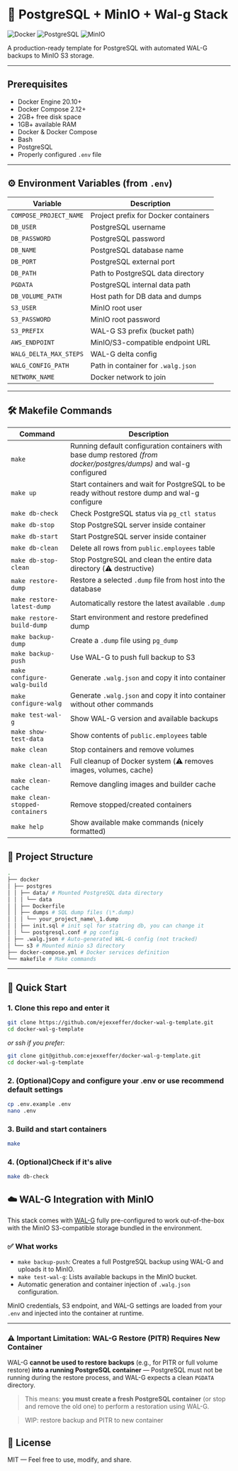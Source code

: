 # 🐘 PostgreSQL + MinIO + Wal-g Stack

![Docker](https://img.shields.io/badge/Docker-3.8-blue)
![PostgreSQL](https://img.shields.io/badge/PostgreSQL-13+-blue)
![MinIO](https://img.shields.io/badge/MinIO-Latest-green)

A production-ready template for PostgreSQL with automated WAL-G backups to MinIO S3 storage.

---

## Prerequisites

- Docker Engine 20.10+
- Docker Compose 2.12+
- 2GB+ free disk space
- 1GB+ available RAM
- Docker & Docker Compose
- Bash
- PostgreSQL
- Properly configured `.env` file

---

## ⚙️ Environment Variables (from `.env`)

| Variable               | Description                          |
| ---------------------- | ------------------------------------ |
| `COMPOSE_PROJECT_NAME` | Project prefix for Docker containers |
| `DB_USER`              | PostgreSQL username                  |
| `DB_PASSWORD`          | PostgreSQL password                  |
| `DB_NAME`              | PostgreSQL database name             |
| `DB_PORT`              | PostgreSQL external port             |
| `DB_PATH`              | Path to PostgreSQL data directory    |
| `PGDATA`               | PostgreSQL internal data path        |
| `DB_VOLUME_PATH`       | Host path for DB data and dumps      |
| `S3_USER`              | MinIO root user                      |
| `S3_PASSWORD`          | MinIO root password                  |
| `S3_PREFIX`            | WAL-G S3 prefix (bucket path)        |
| `AWS_ENDPOINT`         | MinIO/S3-compatible endpoint URL     |
| `WALG_DELTA_MAX_STEPS` | WAL-G delta config                   |
| `WALG_CONFIG_PATH`     | Path in container for `.walg.json`   |
| `NETWORK_NAME`         | Docker network to join               |

---

## 🛠️ Makefile Commands

| Command                         | Description                                                                                                          |
| ------------------------------- | -------------------------------------------------------------------------------------------------------------------- |
| `make`                          | Running default configuration containers with base dump restored _(from docker/postgres/dumps)_ and wal-g configured |
| `make up`                       | Start containers and wait for PostgreSQL to be ready without restore dump and wal-g configure                        |
| `make db-check`                 | Check PostgreSQL status via `pg_ctl status`                                                                          |
| `make db-stop`                  | Stop PostgreSQL server inside container                                                                              |
| `make db-start`                 | Start PostgreSQL server inside container                                                                             |
| `make db-clean`                 | Delete all rows from `public.employees` table                                                                        |
| `make db-stop-clean`            | Stop PostgreSQL and clean the entire data directory (⚠️ destructive)                                                 |
| `make restore-dump`             | Restore a selected `.dump` file from host into the database                                                          |
| `make restore-latest-dump`      | Automatically restore the latest available `.dump`                                                                   |
| `make restore-build-dump`       | Start environment and restore predefined dump                                                                        |
| `make backup-dump`              | Create a `.dump` file using `pg_dump`                                                                                |
| `make backup-push`              | Use WAL-G to push full backup to S3                                                                                  |
| `make configure-walg-build`     | Generate `.walg.json` and copy it into container                                                                     |
| `make configure-walg`           | Generate `.walg.json` and copy it into container without other commands                                              |
| `make test-wal-g`               | Show WAL-G version and available backups                                                                             |
| `make show-test-data`           | Show contents of `public.employees` table                                                                            |
| `make clean`                    | Stop containers and remove volumes                                                                                   |
| `make clean-all`                | Full cleanup of Docker system (⚠️ removes images, volumes, cache)                                                    |
| `make clean-cache`              | Remove dangling images and builder cache                                                                             |
| `make clean-stopped-containers` | Remove stopped/created containers                                                                                    |
| `make help`                     | Show available make commands (nicely formatted)                                                                      |

## 📁 Project Structure

```bash
.
├── docker
│ ├── postgres
│ │ ├── data/ # Mounted PostgreSQL data directory
│ │ │ └── data
│ │ ├── Dockerfile
│ │ ├── dumps # SQL dump files (\*.dump)
│ │ │ └── your_project_name\_1.dump
│ │ ├── init.sql # init sql for statring db, you can change it
│ │ └── postgresql.conf # pg config
│ ├── .walg.json # Auto-generated WAL-G config (not tracked)
│ └── s3 # Mounted minio s3 directory
├── docker-compose.yml # Docker services definition
└── makefile # Make commands
```

---

## 🚀 Quick Start

### 1. Clone this repo and enter it

```bash
git clone https://github.com/ejexxeffer/docker-wal-g-template.git
cd docker-wal-g-template
```

_or ssh if you prefer:_

```bash
git clone git@github.com:ejexxeffer/docker-wal-g-template.git
cd docker-wal-g-template
```

### 2. (Optional)Copy and configure your .env or use recommend default settings

```bash
cp .env.example .env
nano .env
```

### 3. Build and start containers

```bash
make
```

### 4. (Optional)Check if it's alive

```bash
make db-check
```

## ☁️ WAL-G Integration with MinIO

This stack comes with [WAL-G](https://github.com/wal-g/wal-g) fully pre-configured to work out-of-the-box with the MinIO S3-compatible storage bundled in the environment.

### ✅ What works

- `make backup-push`: Creates a full PostgreSQL backup using WAL-G and uploads it to MinIO.
- `make test-wal-g`: Lists available backups in the MinIO bucket.
- Automatic generation and container injection of `.walg.json` configuration.

MinIO credentials, S3 endpoint, and WAL-G settings are loaded from your `.env` and injected into the container at runtime.

---

### ⚠️ Important Limitation: WAL-G Restore (PITR) Requires New Container

WAL-G **cannot be used to restore backups** (e.g., for PITR or full volume restore) **into a running PostgreSQL container** — PostgreSQL must not be running during the restore process, and WAL-G expects a clean `PGDATA` directory.

> This means: **you must create a fresh PostgreSQL container** (or stop and remove the old one) to perform a restoration using WAL-G.

> WIP: restore backup and PITR to new container

## 📖 License

MIT — Feel free to use, modify, and share.
